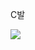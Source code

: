 C발

<img src="![Image](https://github.com/user-attachments/assets/c0783341-4560-4ed1-b75a-69ec7475dc42)">
